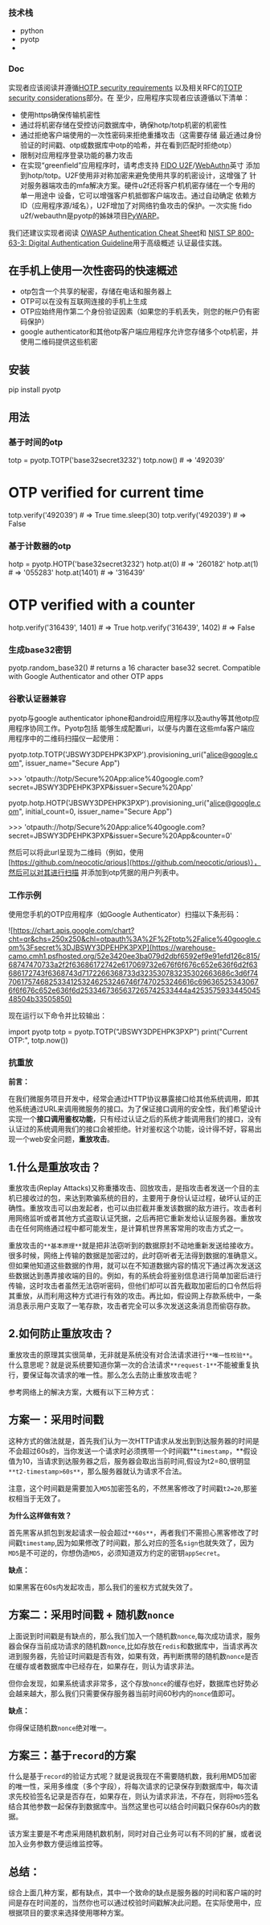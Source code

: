 ### 技术栈
- python
- pyotp
- 

### Doc
实现者应该阅读并遵循[HOTP security requirements](https://tools.ietf.org/html/rfc4226#section-7) 以及相关RFC的[TOTP security considerations](https://tools.ietf.org/html/rfc6238#section-5)部分。在 至少，应用程序实现者应该遵循以下清单：

- 使用https确保传输机密性
- 通过将机密存储在受控访问数据库中，确保hotp/totp机密的机密性
- 通过拒绝客户端使用的一次性密码来拒绝重播攻击（这需要存储 最近通过身份验证的时间戳、otp或数据库中otp的哈希，并在看到匹配时拒绝otp）
- 限制对应用程序登录功能的暴力攻击
- 在实现“greenfield”应用程序时，请考虑支持 [FIDO U2F](https://en.wikipedia.org/wiki/Universal_2nd_Factor)/[WebAuthn](https://www.w3.org/TR/webauthn/)英寸 添加到hotp/totp。U2F使用非对称加密来避免使用共享的机密设计，这增强了 针对服务器端攻击的mfa解决方案。硬件u2f还将客户机机密存储在一个专用的单一用途中 设备，它可以增强客户机抵御客户端攻击。通过自动确定 依赖方ID（应用程序源/域名），U2F增加了对网络钓鱼攻击的保护。一次实施 fido u2f/webauthn是pyotp的姊妹项目[PyWARP](https://github.com/pyauth/pywarp)。

我们还建议实现者阅读 [OWASP Authentication Cheat Sheet](https://github.com/OWASP/CheatSheetSeries/blob/master/cheatsheets/Authentication_Cheat_Sheet.md)和 [NIST SP 800-63-3: Digital Authentication Guideline](https://pages.nist.gov/800-63-3/)用于高级概述 认证最佳实践。

## 在手机上使用一次性密码的快速概述

- otp包含一个共享的秘密，存储在电话和服务器上
- OTP可以在没有互联网连接的手机上生成
- OTP应始终用作第二个身份验证因素（如果您的手机丢失，则您的帐户仍有密码保护）
- google authenticator和其他otp客户端应用程序允许您存储多个otp机密，并使用二维码提供这些机密

## 安装

pip install pyotp

## 用法

### 基于时间的otp

totp = pyotp.TOTP('base32secret3232')
totp.now() # => '492039'

# OTP verified for current time
totp.verify('492039') # => True
time.sleep(30)
totp.verify('492039') # => False

### 基于计数器的otp

hotp = pyotp.HOTP('base32secret3232')
hotp.at(0) # => '260182'
hotp.at(1) # => '055283'
hotp.at(1401) # => '316439'

# OTP verified with a counter
hotp.verify('316439', 1401) # => True
hotp.verify('316439', 1402) # => False

### 生成base32密钥

pyotp.random_base32() # returns a 16 character base32 secret. Compatible with Google Authenticator and other OTP apps

### 谷歌认证器兼容

pyotp与google authenticator iphone和android应用程序以及authy等其他otp应用程序协同工作。Pyotp包括 能够生成配置uri，以便与内置在这些mfa客户端应用程序中的二维码扫描仪一起使用：

pyotp.totp.TOTP('JBSWY3DPEHPK3PXP').provisioning_uri("alice@google.com", issuer_name="Secure App")

\>>> 'otpauth://totp/Secure%20App:alice%40google.com?secret=JBSWY3DPEHPK3PXP&issuer=Secure%20App'

pyotp.hotp.HOTP('JBSWY3DPEHPK3PXP').provisioning_uri("alice@google.com", initial_count=0, issuer_name="Secure App")

\>>> 'otpauth://hotp/Secure%20App:alice%40google.com?secret=JBSWY3DPEHPK3PXP&issuer=Secure%20App&counter=0'

然后可以将此url呈现为二维码（例如，使用[https://github.com/neocotic/qrious](https://github.com/neocotic/qrious)），然后可以对其进行扫描 并添加到otp凭据的用户列表中。

### 工作示例

使用您手机的OTP应用程序（如Google Authenticator）扫描以下条形码：

![https://chart.apis.google.com/chart?cht=qr&chs=250x250&chl=otpauth%3A%2F%2Ftotp%2Falice%40google.com%3Fsecret%3DJBSWY3DPEHPK3PXP](https://warehouse-camo.cmh1.psfhosted.org/52e3420ee3ba079d2dbf6592ef9e91efd126c815/68747470733a2f2f63686172742e617069732e676f6f676c652e636f6d2f63686172743f6368743d7172266368733d323530783235302663686c3d6f747061757468253341253246253246746f7470253246616c696365253430676f6f676c652e636f6d2533467365637265742533444a425357593344504548504b33505850)

现在运行以下命令并比较输出：

import pyotp
totp = pyotp.TOTP("JBSWY3DPEHPK3PXP")
print("Current OTP:", totp.now())


### 抗重放
**前言：**

在我们微服务项目开发中，经常会通过HTTP协议暴露接口给其他系统调用，即其他系统通过URL来调用微服务的接口。为了保证接口调用的安全性，我们希望设计实现一个**接口调用鉴权功能**，只有经过认证之后的系统才能调用我们的接口，没有认证过的系统调用我们的接口会被拒绝。针对鉴权这个功能，设计得不好，容易出现一个web安全问题，**重放攻击**。

## **1.什么是重放攻击？**

重放攻击(Replay Attacks)又称重播攻击、回放攻击，是指攻击者发送一个目的主机已接收过的包，来达到欺骗系统的目的，主要用于身份认证过程，破坏认证的正确性。重放攻击可以由发起者，也可以由拦截并重发该数据的敌方进行。攻击者利用网络监听或者其他方式盗取认证凭据，之后再把它重新发给认证服务器。重放攻击在任何网络通过程中都可能发生，是计算机世界黑客常用的攻击方式之一。

重放攻击的`**基本原理**`就是把非法窃听到的数据原封不动地重新发送给接收方。很多时候，网络上传输的数据是加密过的，此时窃听者无法得到数据的准确意义。但如果他知道这些数据的作用，就可以在不知道数据内容的情况下通过再次发送这些数据达到愚弄接收端的目的。例如，有的系统会将鉴别信息进行简单加密后进行传输，这时攻击者虽然无法窃听密码，但他们却可以首先截取加密后的口令然后将其重放，从而利用这种方式进行有效的攻击。再比如，假设网上存款系统中，一条消息表示用户支取了一笔存款，攻击者完全可以多次发送这条消息而偷窃存款。

## **2.如何防止重放攻击？**

重放攻击的原理其实很简单，无非就是系统没有对合法请求进行`**唯一性校验**`。什么意思呢？就是说系统要知道你第一次的合法请求`**request-1**`不能被重复执行，要保证每次请求的唯一性。那么怎么去防止重放攻击呢？

参考网络上的解决方案，大概有以下三种方式：

## **方案一：采用时间戳**

这种方式的做法就是，首先我们认为一次HTTP请求从发出到到达服务器的时间是不会超过60s的，当你发送一个请求时必须携带一个时间戳**`timestamp`，**假设值为10，当请求到达服务器之后，服务器会取出当前时间,假设为t2=80,很明显`**t2-timestamp>60s**`，那么服务器就认为请求不合法。

注意，这个时间戳是需要加入`MD5`加密签名的，不然黑客修改了时间戳`t2=20`,那鉴权相当于无效了。

**为什么这样做有效？**

首先黑客从抓包到发起请求一般会超过`**60s**`，再者我们不需担心黑客修改了时间戳`timestamp`,因为如果修改了时间戳，那么对应的签名`sign`也就失效了，因为`MD5`是不可逆的，你想伪造`MD5`，必须知道双方约定的密钥`appSecret`。

**缺点：**

如果黑客在60s内发起攻击，那么我们的鉴权方式就失效了。

## **方案二：采用时间戳 + 随机数`nonce`**

上面说到时间戳是有缺点的，那么我们加入一个随机数`nonce`,每次成功请求，服务器会保存当前成功请求的随机数`nonce`,比如存放在`redis`和数据库中，当请求再次进到服务器，先验证时间戳是否有效，如果有效，再判断携带的随机数`nonce`是否在缓存或者数据库中已经存在，如果存在，则认为请求非法。

但你会发现，如果系统请求非常多，这个存放`nonce`的缓存也好，数据库也好势必会越来越大，那么我们只需要保存服务器当前时间60秒内的`nonce`值即可。

**缺点：**

你得保证随机数`nonce`绝对唯一。

## **方案三：基于`record`的方案**

什么是基于`record`的验证方式呢？就是说我现在不需要随机数，我利用MD5加密的唯一性，采用多维度（多个字段），将每次请求的记录保存到数据库中，每次请求先校验签名记录是否存在，如果存在，则认为请求非法，不存在，则将`MD5`签名结合其他参数一起保存到数据库中。当然这里也可以结合时间戳只保存60s内的数据。

该方案主要是不考虑采用随机数机制，同时对自己业务可以有不同的扩展，或者说加入业务参数方便运维监控等。

## **总结：**

综合上面几种方案，都有缺点，其中一个致命的缺点是服务器的时间和客户端的时间是存在时间差的，当然你也可以通过校验时间戳解决此问题。在实际使用中，应根据项目的要求来选择使用哪种方案。